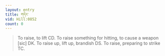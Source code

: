 ```yaml
---
layout: entry
title: གདེང་
vid: Hill:0852
count: 0
---
```

> To raise, to lift CD\. To raise something for hitting, to cause a weapon [sic] DK\. To raise up, lift up, brandish DS\. To raise, preparing to strike TC\.


